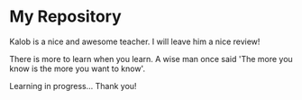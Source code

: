 # My Repository

Kalob is a nice and awesome teacher. I will leave him a nice review!

There is more to learn when you learn.
A wise man once said 'The more you know is the more you want to know'.

Learning in progress... Thank you!

